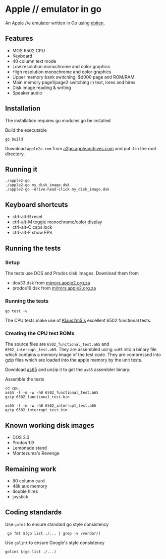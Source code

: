 # Apple // emulator in go

An Apple //e emulator written in Go using [ebiten](https://github.com/hajimehoshi/ebiten).

## Features

* MOS 6502 CPU
* Keyboard
* 40 column text mode
* Low resolution monochrome and color graphics
* High resolution monochrome and color graphics
* Upper memory bank switching: $d000 page and ROM/RAM
* Main memory page1/page2 switching in text, lores and hires
* Disk image reading & writing
* Speaker audio

## Installation

The installation requires go modules go be installed

Build the executable

    go build

Download `apple2e.rom` from
[a2go.applearchives.com](http://a2go.applearchives.com/roms/) and put it in the root directory.

## Running it

    ./apple2-go
    ./apple2-go my_disk_image.dsk
    ./apple2-go -drive-head-click my_disk_image.dsk

## Keyboard shortcuts

* ctrl-alt-R reset
* ctrl-alt-M toggle monochrome/color display
* ctrl-alt-C caps lock
* ctrl-alt-F show FPS

## Running the tests
### Setup

The tests use DOS and Prodos disk images. Download them from

* dos33.dsk from [mirrors.apple2.org.za](https://mirrors.apple2.org.za/ftp.apple.asimov.net/images/masters/DOS33_blank_with_integer_basic.DSK)
* prodos19.dsk from [mirrors.apple2.org.za](https://mirrors.apple2.org.za/ftp.apple.asimov.net/images/masters/prodos/ProDOS_1_9.dsk)

### Running the tests

    go test -v

The CPU tests make use of [Klaus2m5's](https://github.com/Klaus2m5/6502_65C02_functional_tests)
 excellent 6502 functional tests.

### Creating the CPU test ROMs

The source files are `6502_functional_test.a65` and `6502_interrupt_test.a65`. They are assembled using `as65` into a binary file which contains a memory image of the test code. They are compressed into gzip files which are loaded into the apple memory by the unit tests.

Download [as65](http://www.kingswood-consulting.co.uk/assemblers/as65_142.zip) and unzip it to get the `as65` assembler binary.

Assemble the tests

    cd cpu
    as65 -l -m -w -h0 6502_functional_test.a65
    gzip 6502_functional_test.bin

    as65 -l -m -w -h0 6502_interrupt_test.a65
    gzip 6502_interrupt_test.bin


## Known working disk images
* DOS 3.3
* Prodos 1.9
* Lemonade stand
* Montezuma's Revenge

## Remaining work

* 80 column card
* 48k aux memory
* double hires
* joystick

## Coding standards

Use `gofmt` to ensure standard go style consistency

     go fmt $(go list ./... | grep -v /vendor/)

Use `golint` to ensure Google's style consistency

    golint $(go list ./...)
